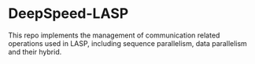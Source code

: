 # DeepSpeed-LASP

This repo implements the management of communication related operations used in LASP, including sequence parallelism, data parallelism and their hybrid.